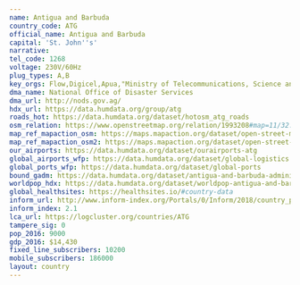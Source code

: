 ```yaml
---
name: Antigua and Barbuda
country_code: ATG
official_name: Antigua and Barbuda
capital: 'St. John''s'
narrative:
tel_code: 1268
voltage: 230V/60Hz
plug_types: A,B
key_orgs: Flow,Digicel,Apua,"Ministry of Telecommunications, Science and Technology",Microsoft Trinidad and Tobago,C&W Business
dma_name: National Office of Disaster Services
dma_url: http://nods.gov.ag/
hdx_url: https://data.humdata.org/group/atg
roads_hot: https://data.humdata.org/dataset/hotosm_atg_roads
osm_relation: https://www.openstreetmap.org/relation/1993208#map=11/32.3016/-64.7078
map_ref_mapaction_osm: https://maps.mapaction.org/dataset/open-street-map-of-antigua
map_ref_mapaction_osm2: https://maps.mapaction.org/dataset/open-street-map-of-barbuda
our_airports: https://data.humdata.org/dataset/ourairports-atg
global_airports_wfp: https://data.humdata.org/dataset/global-logistics
global_ports_wfp: https://data.humdata.org/dataset/global-ports
bound_gadm: https://data.humdata.org/dataset/antigua-and-barbuda-administrative-boundaries-levels-0-and-1
worldpop_hdx: https://data.humdata.org/dataset/worldpop-antigua-and-barbuda
global_healthsites: https://healthsites.io/#country-data
inform_url: http://www.inform-index.org/Portals/0/Inform/2018/country_profiles/ATG.pdf
inform_index: 2.1
lca_url: https://logcluster.org/countries/ATG
tampere_sig: 0
pop_2016: 9000
gdp_2016: $14,430
fixed_line_subscribers: 10200
mobile_subscribers: 186000
layout: country
---
```


